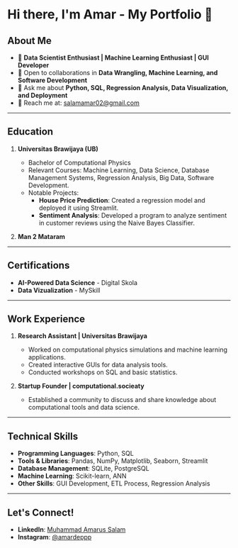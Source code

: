 # Hi there, I'm Amar - My Portfolio 👋

## About Me
- 💼 **Data Scientist Enthusiast | Machine Learning Enthusiast | GUI Developer**
- 🤝 Open to collaborations in **Data Wrangling, Machine Learning, and Software Development**
- 💬 Ask me about **Python, SQL, Regression Analysis, Data Visualization, and Deployment**
- 📧 Reach me at: salamamar02@gmail.com

---

## Education
1. **Universitas Brawijaya (UB)**  
   - Bachelor of Computational Physics  
   - Relevant Courses: Machine Learning, Data Science, Database Management Systems, Regression Analysis, Big Data, Software Development.  
   - Notable Projects:
     - **House Price Prediction**: Created a regression model and deployed it using Streamlit.  
     - **Sentiment Analysis**: Developed a program to analyze sentiment in customer reviews using the Naive Bayes Classifier.  

2. **Man 2 Mataram**  
   
---

## Certifications
- **AI-Powered Data Science** - Digital Skola
- **Data Vizualization** - MySkill    

---

## Work Experience

1. **Research Assistant | Universitas Brawijaya** 
   - Worked on computational physics simulations and machine learning applications.  
   - Created interactive GUIs for data analysis tools.  
   - Conducted workshops on SQL and basic statistics.  

2. **Startup Founder | computational.socieaty**  
   - Established a community to discuss and share knowledge about computational tools and data science.

---

## Technical Skills
- **Programming Languages**: Python, SQL  
- **Tools & Libraries**: Pandas, NumPy, Matplotlib, Seaborn, Streamlit  
- **Database Management**: SQLite, PostgreSQL  
- **Machine Learning**: Scikit-learn, ANN  
- **Other Skills**: GUI Development, ETL Process, Regression Analysis  

---

## Let's Connect!
- **LinkedIn**: [Muhammad Amarus Salam](https://linkedin.com/in/muhammad-amarus-salam)  
- **Instagram**: [@amardeppp](https://instagram.com/amardeppp)  
